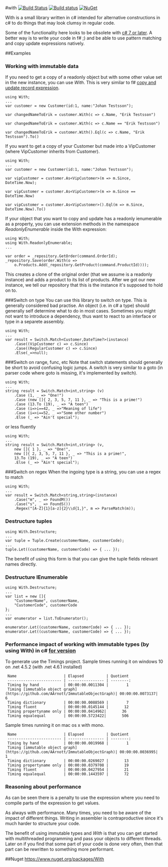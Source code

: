 #with [![Build Status](https://travis-ci.org/wallymathieu/with.png?branch=master)](https://travis-ci.org/wallymathieu/with) [![Build status](https://ci.appveyor.com/api/projects/status/d9g3sthe02ikx319/branch/master?svg=true)](https://ci.appveyor.com/project/wallymathieu/with/branch/master) [![NuGet](http://img.shields.io/nuget/v/with.svg)](https://www.nuget.org/packages/with/)

With is a small library written in c# intended for alternative constructions in c# to do things that may look clumsy in regular code.

Some of the functionality here looks to be obsolete with [c# 7 or later](https://github.com/dotnet/roslyn/blob/future/docs/features/patterns.md). A better way is to write your code in f# ;) and be able to use pattern matching and copy update expressions natively.

##Examples

### Working with immutable data

If you need to get a copy of a readonly object but with some other value set in the new instance, you can use _With_. This is very similar to f# [copy and update record expression](https://msdn.microsoft.com/en-us/library/dd233184.aspx).

	using With;
	...
	var customer = new Customer(id:1, name:"Johan Testsson");

	var changedNameToErik = customer.With(c => c.Name, "Erik Testsson")

	var changedNameToErik = customer.With(c => c.Name == "Erik Testsson")

	var changedNameToErik = customer.With().Eql(c => c.Name, "Erik Testsson").To()


If you want to get a copy of your Customer but made into a VipCustomer (where VipCustomer inherits from Customer).

	using With;
	...
	var customer = new Customer(id:1, name:"Johan Testsson");

	var vipCustomer = customer.As<VipCustomer>(m => m.Since, DateTime.Now);

	var vipCustomer = customer.As<VipCustomer>(m => m.Since == DateTime.Now)

	var vipCustomer = customer.As<VipCustomer>().Eql(m => m.Since, DateTime.Now).To()


If your object that you want to copy and update has a readonly ienumerable as a property, you can use extension methods in the namespace _ReadonlyEnumerable_ inside the With expression:

	using With;
	using With.ReadonlyEnumerable;
	...

	var order = _repository.GetOrder(command.OrderId);
	_repository.Save(order.With(o =>
	    o.Products.Add(_repository.GetProduct(command.ProductId))));

This creates a clone of the original order (that we assume is a readonly instance) and adds a product to its list of products. After we got our new instance, we tell our repository that this is the instance it's supposed to hold on to.

###Switch on type
You can use this library to switch on type. This is generally considered bad practise. An object (i.e. in c# a type) should generally self determine what to do in most cases. Sometimes you might not want to introduce a dependency, thus want to react to an interface or type in a separete assembly.

	using With;
	...
	var result = Switch.Match<Customer,DateTime?>(instance)
	    .Case((VipCustomer c) => c.Since)
	    .Case((RegularCustomer c) => c.Since)
	    .Else(_=>null);

###Switch on range, func, etc
Note that switch statements should generally be short to avoid confusing logic jumps. A switch is very similar to a goto (in parser code where goto is missing, it's implemented by switch).

	using With;
	...
	string result = Switch.Match<int,string> (v)
	    .Case (1, _ => "One!")
	    .Case (new []{ 2, 3, 5, 7, 11 }, _ => "This is a prime!")
	    .Case (13.To (19), _ => "A teen")
	    .Case (i=>i==42, _ =>"Meaning of life")
	    .Case (i=>i==52, _ =>"Some other number")
	    .Else (_ => "Ain't special");

or less fluently

	using With;
	...
	string result = Switch.Match<int,string> (v,
	    new []{ 1 }, _ => "One!",
	    new []{ 2, 3, 5, 7, 11 }, _ => "This is a prime!",
	    13.To (19), _ => "A teen")
	    .Else (_ => "Ain't special");


###Switch on regex
When the ingoing type is a string, you can use a regex to match

	using With;
	...
	var result = Switch.Match<string,string>(instance)
	    .Case("m", _ => FoundM())
	    .Case("s", _ => FoundS())
	    .Regex("[A-Z]{1}[a-z]{2}\\d{1,}", m => ParseMatch(m));

### Destructure tuples

	using With.Destructure;
	...
	var tuple = Tuple.Create(customerName, customerCode);
	...
	tuple.Let((customerName, customerCode) => { ... });

The benefit of using this form is that you can give the tuple fields relevant names directly.

### Destructure IEnumerable

	using With.Destructure;
	...
	var list = new []{ 
		"CustomerName", customerName, 
		"CustomerCode", customerCode 
	};
	...
	var enumerator = list.ToEnumerator();

	enumerator.Let((customerName, customerCode) => { ... });
	enumerator.Let((customerName, customerCode) => { ... });


### Performance impact of working with immutable types (by using With) in c# [for version](https://github.com/wallymathieu/with/tree/immutable_object_graph)
To generate use the Timings project.
Sample times running it on windows 10 on .net 4.5.2 (with .net 4.6.1 installed)

     Name                     | Elapsed          | Quotient
     ------------------------ | ---------------- | --------:
     Timing by hand           | 00:00:00.0011304 |        1
     Timing [immutable object graph](https://github.com/AArnott/ImmutableObjectGraph)| 00:00:00.0073137|   6
     Timing dictionary        | 00:00:00.0088569 |        7
     Timing fluent            | 00:00:00.0145144 |       12
     Timing propertyname only | 00:00:00.0414962|       36
     Timing equalequal        | 00:00:00.5723422|       506

Sample times running it on mac os x with mono.

     Name                     | Elapsed          | Quotient
     ------------------------ | ---------------- | --------:
     Timing by hand           | 00:00:00.0019968 |        1
     Timing [immutable object graph](https://github.com/AArnott/ImmutableObjectGraph)| 00:00:00.0036995|   1
     Timing dictionary        | 00:00:00.0269027 |       13
     Timing propertyname only | 00:00:00.0379708 |       19
     Timing fluent            | 00:00:00.0427954 |       21
     Timing equalequal        | 00:00:00.1443597 |       72

### Reasoning about performance
As can be seen there is a penalty to use the expression where you need to compile parts of the expression to get values.

As always with performance. Many times, you need to be aware of the impact of different things. Writing in assembler is contraproductive since it's much harder to structure your code.

The benefit of using immutable types and _With_ is that you can get started with multithreaded programming and pass your objects to different threads. Later on if you find that some part of your code is done very often, then that part can be rewritten to something more performant.

##Nuget
<https://www.nuget.org/packages/With>
